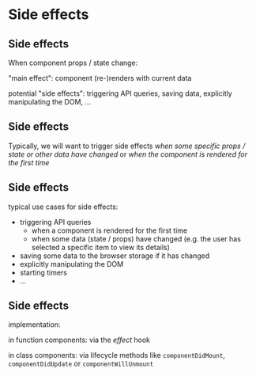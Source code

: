 # Side effects

## Side effects

When component props / state change:

"main effect": component (re-)renders with current data

potential "side effects": triggering API queries, saving data, explicitly manipulating the DOM, ...

## Side effects

Typically, we will want to trigger side effects _when some specific props / state or other data have changed_ or _when the component is rendered for the first time_

## Side effects

typical use cases for side effects:

- triggering API queries
  - when a component is rendered for the first time
  - when some data (state / props) have changed (e.g. the user has selected a specific item to view its details)
- saving some data to the browser storage if it has changed
- explicitly manipulating the DOM
- starting timers
- ...

## Side effects

implementation:

in function components: via the _effect_ hook

in class components: via lifecycle methods like `componentDidMount`, `componentDidUpdate` or `componentWillUnmount`
